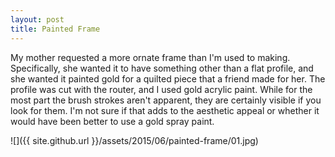```yaml
---
layout: post
title: Painted Frame
---
```

My mother requested a more ornate frame than I'm used to making. Specifically,
she wanted it to have something other than a flat profile, and she wanted it
painted gold for a quilted piece that a friend made for her. The profile was
cut with the router, and I used gold acrylic paint. While for the most part the
brush strokes aren't apparent, they are certainly visible if you look for them.
I'm not sure if that adds to the aesthetic appeal or whether it would have been
better to use a gold spray paint.

![]({{ site.github.url }}/assets/2015/06/painted-frame/01.jpg)
